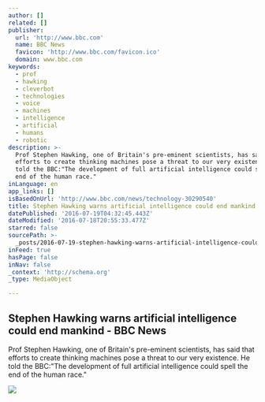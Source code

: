 ```yaml
---
author: []
related: []
publisher:
  url: 'http://www.bbc.com'
  name: BBC News
  favicon: 'http://www.bbc.com/favicon.ico'
  domain: www.bbc.com
keywords:
  - prof
  - hawking
  - cleverbot
  - technologies
  - voice
  - machines
  - intelligence
  - artificial
  - humans
  - robotic
description: >-
  Prof Stephen Hawking, one of Britain's pre-eminent scientists, has said that
  efforts to create thinking machines pose a threat to our very existence. He
  told the BBC:"The development of full artificial intelligence could spell the
  end of the human race."
inLanguage: en
app_links: []
isBasedOnUrl: 'http://www.bbc.com/news/technology-30290540'
title: Stephen Hawking warns artificial intelligence could end mankind - BBC News
datePublished: '2016-07-19T04:32:45.443Z'
dateModified: '2016-07-18T20:55:33.477Z'
starred: false
sourcePath: >-
  _posts/2016-07-19-stephen-hawking-warns-artificial-intelligence-could-end-mank.md
inFeed: true
hasPage: false
inNav: false
_context: 'http://schema.org'
_type: MediaObject

---
```

<article style=""><h1>Stephen Hawking warns artificial intelligence could end mankind - BBC News</h1><p>Prof Stephen Hawking, one of Britain's pre-eminent scientists, has said that efforts to create thinking machines pose a threat to our very existence. He told the BBC:"The development of full artificial intelligence could spell the end of the human race."</p><img src="http://ichef.bbci.co.uk/news/1024/media/images/79448000/jpg/_79448876_79442023.jpg" /></article>